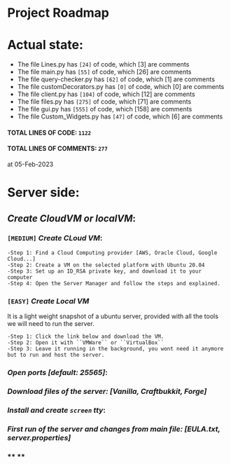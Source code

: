 # **Project Roadmap**

# **Actual state:**
- The file Lines.py has  `[24]`  of code, which  [3]  are comments
- The file main.py has  `[55]`  of code, which  [26]  are comments
- The file query-checker.py has  `[62]`  of code, which  [1]  are comments
- The file customDecorators.py has  `[0]`  of code, which  [0]  are comments
- The file client.py has  `[104]`  of code, which  [12]  are comments
- The file files.py has  `[275]`  of code, which  [71]  are comments
- The file gui.py has  `[555]`  of code, which  [158]  are comments
- The file Custom_Widgets.py has  `[47]`  of code, which  [6]  are comments
#### TOTAL LINES OF CODE: `1122`
#### TOTAL LINES OF COMMENTS: `277`
at 05-Feb-2023

# **Server side:**
## *Create **CloudVM** or **localVM***:

### `[MEDIUM]` ***Create CLoud VM*:**
    -Step 1: Find a Cloud Computing provider [AWS, Oracle Cloud, Google Cloud...]
    -Step 2: Create a VM on the selected platform with Ubuntu 20.04
    -Step 3: Set up an ID_RSA private key, and download it to your computer
    -Step 4: Open the Server Manager and follow the steps and explained.
### `[EASY]` ***Create Local VM***
It is a light weight snapshot of a ubuntu server, provided with all the tools we will need to run the server.

    -Step 1: Click the link below and download the VM.
    -Step 2: Open it with ``VMWare`` or ``VirtualBox``
    -Step 3: Leave it running in the background, you wont need it anymore but to run and host the server.


### *Open ports [default: **25565**]*:

### *Download files of the **server**: [Vanilla, Craftbukkit, Forge]*

### *Install and create **`screen`** tty*:

### *First run of the server and changes from main file: [EULA.txt, server.properties]*

### ** **
